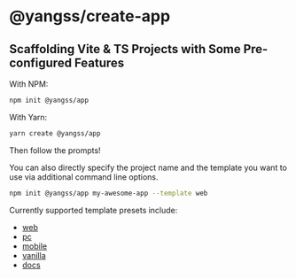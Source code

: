 # @yangss/create-app

## Scaffolding Vite & TS Projects with Some Pre-configured Features
With NPM:
```sh
npm init @yangss/app
```
With Yarn:
```sh
yarn create @yangss/app
```
Then follow the prompts!

You can also directly specify the project name and the template you want to use via additional command line options.

```sh
npm init @yangss/app my-awesome-app --template web
```

Currently supported template presets include:
- [web](https://github.com/yangss3/create-app/blob/master/templates/web/README.md)
- [pc](https://github.com/yangss3/create-app/blob/master/templates/pc/README.md)
- [mobile](https://github.com/yangss3/create-app/blob/master/templates/mobile/README.md)
- [vanilla](https://github.com/yangss3/create-app/blob/master/templates/vanilla/README.md)
- [docs](https://github.com/yangss3/create-app/blob/master/templates/docs/README.md)